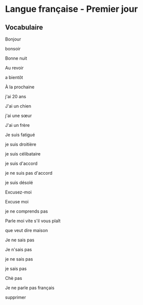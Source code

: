 # Langue française - Premier jour

## Vocabulaire

Bonjour

bonsoir

Bonne nuit

Au revoir

a bientôt

À la prochaine

j'ai 20 ans

J'ai un chien 

j'ai une sœur

J'ai un frère

Je suis fatigué

je suis droitière 

je suis célibataire

je suis d'accord 

je ne suis pas d'accord

je suis désolé

Excusez-moi

Excuse moi

je ne comprends pas

Parle moi vite s'il vous plaît

que veut dire maison

Je ne sais pas

Je n'sais pas 

je ne sais pas

je sais pas

Chè pas

Je ne parle pas français

supprimer
